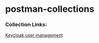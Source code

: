 # postman-collections

### Collection Links:
[Keycloak user management](https://github.com/Web-Blog-Guru/postman-collections/blob/main/keycloak_auth.postman_collection.json)
